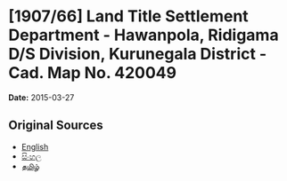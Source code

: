 # [1907/66] Land Title Settlement Department - Hawanpola, Ridigama D/S Division, Kurunegala District - Cad. Map No. 420049

**Date:** 2015-03-27

## Original Sources

- [English](https://documents.gov.lk/view/extra-gazettes/2015/3/1907-66_E.pdf)
- [සිංහල](https://documents.gov.lk/view/extra-gazettes/2015/3/1907-66_S.pdf)
- [தமிழ்](https://documents.gov.lk/view/extra-gazettes/2015/3/1907-66_T.pdf)

